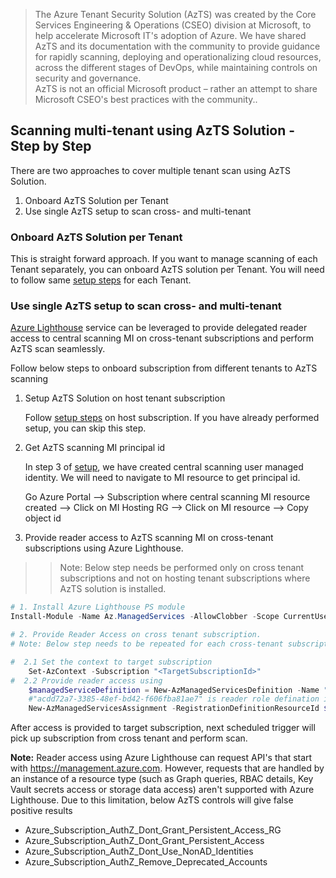 > The Azure Tenant Security Solution (AzTS) was created by the Core Services Engineering & Operations (CSEO) division at Microsoft, to help accelerate Microsoft IT's adoption of Azure. We have shared AzTS and its documentation with the community to provide guidance for rapidly scanning, deploying and operationalizing cloud resources, across the different stages of DevOps, while maintaining controls on security and governance.
<br>AzTS is not an official Microsoft product – rather an attempt to share Microsoft CSEO's best practices with the community..

## Scanning multi-tenant using AzTS Solution  - Step by Step

There are two approaches to cover multiple tenant scan using AzTS Solution.

1. Onboard AzTS Solution per Tenant
2. Use single AzTS setup to scan cross- and multi-tenant 


### Onboard AzTS Solution per Tenant

This is straight forward approach. If you want to manage scanning of each Tenant separately, you can onboard AzTS solution per Tenant. 
You will need to follow same [setup steps]((Readme.md#setting-up-tenant-security-solution---step-by-step)) for each Tenant. 

### Use single AzTS setup to scan cross- and multi-tenant 


[Azure Lighthouse](https://docs.microsoft.com/en-us/azure/lighthouse/overview) service can be leveraged to provide delegated reader access to central scanning MI on cross-tenant subscriptions and perform AzTS scan seamlessly. 

Follow below steps to onboard subscription from different tenants to AzTS scanning

1. Setup AzTS Solution on host tenant subscription

    Follow [setup steps]((Readme.md#setting-up-tenant-security-solution---step-by-step)) on host subscription. If you have already performed setup, you can skip this step. 

2. Get AzTS scanning MI principal id
   
   In step 3 of [setup]((Readme.md#setting-up-tenant-security-solution---step-by-step)), we have created central scanning user managed identity. We will need to navigate to MI resource to get principal id. 

   Go Azure Portal --> Subscription where central scanning MI resource created --> Click on MI Hosting RG --> Click on MI resource --> Copy object id 

3. Provide reader access to AzTS scanning MI on cross-tenant subscriptions using Azure Lighthouse. 
>> Note: Below step needs be performed only on cross tenant subscriptions and not on hosting tenant subscriptions where AzTS solution is installed.  

```PowerShell
# 1. Install Azure Lighthouse PS module
Install-Module -Name Az.ManagedServices -AllowClobber -Scope CurrentUser -repository PSGallery

# 2. Provide Reader Access on cross tenant subscription. 
# Note: Below step needs to be repeated for each cross-tenant subscription that needs to be scanned using AzTS solution

#  2.1 Set the context to target subscription 
    Set-AzContext -Subscription "<TargetSubscriptionId>"
#  2.2 Provide reader access using 
    $managedServiceDefinition = New-AzManagedServicesDefinition -Name "AzTS Scanner Managed Servcie" -Description "AzTS Scanning MI Access" -ManagedByTenantId "<HostTenantId>" -PrincipalId "<CentralScanningMIPrincipalId>" -RoleDefinitionId "acdd72a7-3385-48ef-bd42-f606fba81ae7" 
    #"acdd72a7-3385-48ef-bd42-f606fba81ae7" is reader role defination id
    New-AzManagedServicesAssignment -RegistrationDefinitionResourceId $managedServiceDefinition.Id

```

After access is provided to target subscription, next scheduled trigger will pick up subscription from cross tenant and perform scan.


 **Note:** Reader access using Azure Lighthouse can request API's that start with https://management.azure.com. However, requests that are handled by an instance of a resource type (such as Graph queries, RBAC details, Key Vault secrets access or storage data access) aren't supported with Azure Lighthouse. Due to this limitation, below AzTS controls will give false positive results

* Azure_Subscription_AuthZ_Dont_Grant_Persistent_Access_RG
* Azure_Subscription_AuthZ_Dont_Grant_Persistent_Access
* Azure_Subscription_AuthZ_Dont_Use_NonAD_Identities
* Azure_Subscription_AuthZ_Remove_Deprecated_Accounts
